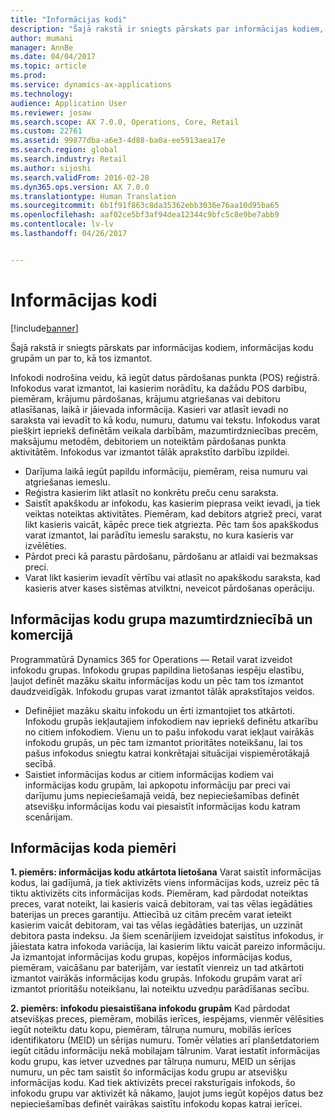 ```yaml
---
title: "Informācijas kodi"
description: "Šajā rakstā ir sniegts pārskats par informācijas kodiem, informācijas kodu grupām un par to, kā tos izmantot."
author: mumani
manager: AnnBe
ms.date: 04/04/2017
ms.topic: article
ms.prod: 
ms.service: dynamics-ax-applications
ms.technology: 
audience: Application User
ms.reviewer: josaw
ms.search.scope: AX 7.0.0, Operations, Core, Retail
ms.custom: 22761
ms.assetid: 99877dba-a6e3-4d88-ba0a-ee5913aea17e
ms.search.region: global
ms.search.industry: Retail
ms.author: sijoshi
ms.search.validFrom: 2016-02-28
ms.dyn365.ops.version: AX 7.0.0
ms.translationtype: Human Translation
ms.sourcegitcommit: 6b1f91f863c8da35362ebb3036e76aa10d95ba65
ms.openlocfilehash: aaf02ce5bf3af94dea12344c9bfc5c8e9be7abb9
ms.contentlocale: lv-lv
ms.lasthandoff: 04/26/2017


---
```


# <a name="info-codes"></a>Informācijas kodi

[!include[banner](includes/banner.md)]


Šajā rakstā ir sniegts pārskats par informācijas kodiem, informācijas kodu grupām un par to, kā tos izmantot.

Infokodi nodrošina veidu, kā iegūt datus pārdošanas punkta (POS) reģistrā. Infokodus varat izmantot, lai kasierim norādītu, ka dažādu POS darbību, piemēram, krājumu pārdošanas, krājumu atgriešanas vai debitoru atlasīšanas, laikā ir jāievada informācija. Kasieri var atlasīt ievadi no saraksta vai ievadīt to kā kodu, numuru, datumu vai tekstu. Infokodus varat piešķirt iepriekš definētām veikala darbībām, mazumtirdzniecības precēm, maksājumu metodēm, debitoriem un noteiktām pārdošanas punkta aktivitātēm. Infokodus var izmantot tālāk aprakstīto darbību izpildei.
-   Darījuma laikā iegūt papildu informāciju, piemēram, reisa numuru vai atgriešanas iemeslu.
-   Reģistra kasierim likt atlasīt no konkrētu preču cenu saraksta.
-   Saistīt apakškodu ar infokodu, kas kasierim pieprasa veikt ievadi, ja tiek veiktas noteiktas aktivitātes. Piemēram, kad debitors atgriež preci, varat likt kasieris vaicāt, kāpēc prece tiek atgriezta. Pēc tam šos apakškodus varat izmantot, lai parādītu iemeslu sarakstu, no kura kasieris var izvēlēties.
-   Pārdot preci kā parastu pārdošanu, pārdošanu ar atlaidi vai bezmaksas preci.
-   Varat likt kasierim ievadīt vērtību vai atlasīt no apakškodu saraksta, kad kasieris atver kases sistēmas atvilktni, neveicot pārdošanas operāciju.

## <a name="info-codes-group-in-retail-and-commerce"></a>Informācijas kodu grupa mazumtirdzniecībā un komercijā
Programmatūrā Dynamics 365 for Operations — Retail varat izveidot infokodu grupas. Infokodu grupas papildina lietošanas iespēju elastību, ļaujot definēt mazāku skaitu informācijas kodu un pēc tam tos izmantot daudzveidīgāk. Infokodu grupas varat izmantot tālāk aprakstītajos veidos.
-   Definējiet mazāku skaitu infokodu un ērti izmantojiet tos atkārtoti. Infokodu grupās iekļautajiem infokodiem nav iepriekš definētu atkarību no citiem infokodiem. Vienu un to pašu infokodu varat iekļaut vairākās infokodu grupās, un pēc tam izmantot prioritātes noteikšanu, lai tos pašus infokodus sniegtu katrai konkrētajai situācijai vispiemērotākajā secībā.
-   Saistiet informācijas kodus ar citiem informācijas kodiem vai informācijas kodu grupām, lai apkopotu informāciju par preci vai darījumu jums nepieciešamajā veidā, bez nepieciešamības definēt atsevišķu informācijas kodu vai piesaistīt informācijas kodu katram scenārijam.

## <a name="info-code-examples"></a>Informācijas koda piemēri
**1. piemērs: informācijas kodu atkārtota lietošana** Varat saistīt informācijas kodus, lai gadījumā, ja tiek aktivizēts viens informācijas kods, uzreiz pēc tā tiktu aktivizēts cits informācijas kods. Piemēram, kad pārdodat noteiktas preces, varat noteikt, lai kasieris vaicā debitoram, vai tas vēlas iegādāties baterijas un preces garantiju. Attiecībā uz citām precēm varat ieteikt kasierim vaicāt debitoram, vai tas vēlas iegādāties baterijas, un uzzināt debitora pasta indeksu. Ja šiem scenārijiem izveidojat saistītus infokodus, ir jāiestata katra infokoda variācija, lai kasierim liktu vaicāt pareizo informāciju. Ja izmantojat informācijas kodu grupas, kopējos informācijas kodus, piemēram, vaicāšanu par baterijām, var iestatīt vienreiz un tad atkārtoti izmantot vairākās informācijas kodu grupās. Infokodu grupām varat arī izmantot prioritāšu noteikšanu, lai noteiktu uzvedņu parādīšanas secību.


**2. piemērs: infokodu piesaistīšana infokodu grupām** Kad pārdodat atsevišķas preces, piemēram, mobilās ierīces, iespējams, vienmēr vēlēsities iegūt noteiktu datu kopu, piemēram, tālruņa numuru, mobilās ierīces identifikatoru (MEID) un sērijas numuru. Tomēr vēlaties arī planšetdatoriem iegūt citādu informāciju nekā mobilajam tālrunim. Varat iestatīt informācijas kodu grupu, kas ietver uzvednes par tālruņa numuru, MEID un sērijas numuru, un pēc tam saistīt šo informācijas kodu grupu ar atsevišķu informācijas kodu. Kad tiek aktivizēts precei raksturīgais infokods, šo infokodu grupu var aktivizēt kā nākamo, ļaujot jums iegūt kopējos datus bez nepieciešamības definēt vairākas saistītu infokodu kopas katrai ierīcei.

 



